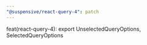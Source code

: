```yaml
---
"@suspensive/react-query-4": patch
---
```


feat(react-query-4): export UnselectedQueryOptions, SelectedQueryOptions
